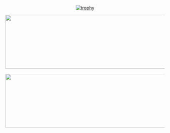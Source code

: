 <div align="center" width="100%">
 
[![trophy](https://github-profile-trophy.vercel.app/?username=TDeepanshPandey&theme=onedark&rank=SSS&rank=SS&rank=S&rank=AAA&rank=AA&rank=A&rank=B&rank=C&rank=SECRET&row=1&margin-w=30&margin-h=30)](https://github.com/ryo-ma/github-profile-trophy)

</div>

<div align="center">
  <img height="170" width="1000" src="https://github-readme-stats.vercel.app/api?username=TDeepanshPandey&count_private=true&include_all_commits=true&theme=onedark" />
</div>

<br>

<div align="center">
  <img height="170" width="1000" src="https://github-readme-stats.vercel.app/api/top-langs/?username=TDeepanshPandey&layout=compact&theme=onedark" />
</div>
